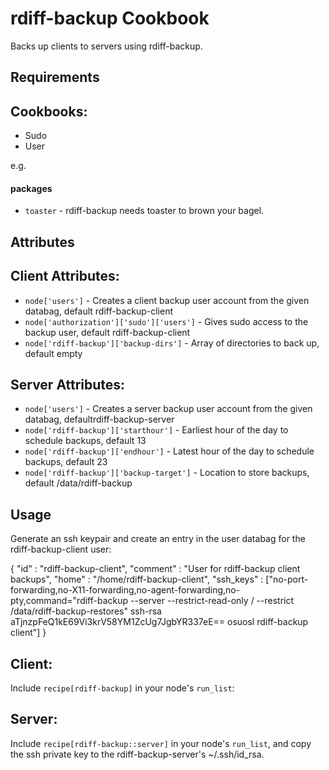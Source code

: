 rdiff-backup Cookbook
=====================

Backs up clients to servers using rdiff-backup.

Requirements
------------

## Cookbooks:

* Sudo
* User

e.g.
#### packages
- `toaster` - rdiff-backup needs toaster to brown your bagel.

Attributes
----------

## Client Attributes:

* `node['users']` - Creates a client backup user account from the given databag, default rdiff-backup-client
* `node['authorization']['sudo']['users']` - Gives sudo access to the backup user, default rdiff-backup-client
* `node['rdiff-backup']['backup-dirs']` - Array of directories to back up, default empty


## Server Attributes:

* `node['users']` - Creates a server backup user account from the given databag, defaultrdiff-backup-server
* `node['rdiff-backup']['starthour']` - Earliest hour of the day to schedule backups, default 13
* `node['rdiff-backup']['endhour']` - Latest hour of the day to schedule backups, default 23
* `node['rdiff-backup']['backup-target']` - Location to store backups, default /data/rdiff-backup

Usage
-----

Generate an ssh keypair and create an entry in the user databag for the rdiff-backup-client user:

{
  "id"        : "rdiff-backup-client",
  "comment"   : "User for rdiff-backup client backups",
  "home"      : "/home/rdiff-backup-client",
  "ssh_keys"  : ["no-port-forwarding,no-X11-forwarding,no-agent-forwarding,no-pty,command=\"rdiff-backup --server --restrict-read-only / --restrict /data/rdiff-backup-restores\" ssh-rsa aTjnzpFeQ1kE69Vi3krV58YM1ZcUg7JgbYR337eE== osuosl rdiff-backup client"]
}

## Client:

Include `recipe[rdiff-backup]` in your node's `run_list`:

## Server:

Include `recipe[rdiff-backup::server]` in your node's `run_list`, and copy the ssh private key to the rdiff-backup-server's ~/.ssh/id_rsa. 
